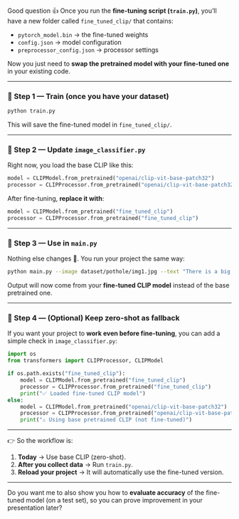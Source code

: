 Good question 👍
Once you run the **fine-tuning script (`train.py`)**, you’ll have a new folder called `fine_tuned_clip/` that contains:

* `pytorch_model.bin` → the fine-tuned weights
* `config.json` → model configuration
* `preprocessor_config.json` → processor settings

Now you just need to **swap the pretrained model with your fine-tuned one** in your existing code.

---

### 🔹 Step 1 — Train (once you have your dataset)

```bash
python train.py
```

This will save the fine-tuned model in `fine_tuned_clip/`.

---

### 🔹 Step 2 — Update `image_classifier.py`

Right now, you load the base CLIP like this:

```python
model = CLIPModel.from_pretrained("openai/clip-vit-base-patch32")
processor = CLIPProcessor.from_pretrained("openai/clip-vit-base-patch32")
```

After fine-tuning, **replace it with**:

```python
model = CLIPModel.from_pretrained("fine_tuned_clip")
processor = CLIPProcessor.from_pretrained("fine_tuned_clip")
```

---

### 🔹 Step 3 — Use in `main.py`

Nothing else changes 🚀.
You run your project the same way:

```bash
python main.py --image dataset/pothole/img1.jpg --text "There is a big pothole on the road"
```

Output will now come from your **fine-tuned CLIP model** instead of the base pretrained one.

---

### 🔹 Step 4 — (Optional) Keep zero-shot as fallback

If you want your project to **work even before fine-tuning**, you can add a simple check in `image_classifier.py`:

```python
import os
from transformers import CLIPProcessor, CLIPModel

if os.path.exists("fine_tuned_clip"):
    model = CLIPModel.from_pretrained("fine_tuned_clip")
    processor = CLIPProcessor.from_pretrained("fine_tuned_clip")
    print("✅ Loaded fine-tuned CLIP model")
else:
    model = CLIPModel.from_pretrained("openai/clip-vit-base-patch32")
    processor = CLIPProcessor.from_pretrained("openai/clip-vit-base-patch32")
    print("⚠️ Using base pretrained CLIP (not fine-tuned)")
```

---

👉 So the workflow is:

1. **Today** → Use base CLIP (zero-shot).
2. **After you collect data** → Run `train.py`.
3. **Reload your project** → It will automatically use the fine-tuned version.

---

Do you want me to also show you how to **evaluate accuracy** of the fine-tuned model (on a test set), so you can prove improvement in your presentation later?
